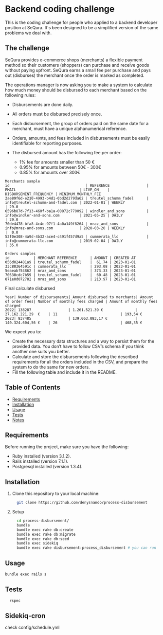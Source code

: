 # Backend coding challenge
This is the coding challenge for people who applied to a backend developer position at SeQura. It's been designed to be a simplified version of the same problems we deal with.

## The challenge
SeQura provides e-commerce shops (merchants) a flexible payment method so their customers (shoppers) can purchase and receive goods without paying upfront. SeQura earns a small fee per purchase and pays out (disburses) the merchant once the order is marked as completed.

The operations manager is now asking you to make a system to calculate how much money should be disbursed to each merchant based on the following rules:

* Disbursements are done daily.
* All orders must be disbursed precisely once.
* Each disbursement, the group of orders paid on the same date for a merchant, must have a unique alphanumerical reference.
* Orders, amounts, and fees included in disbursements must be easily identifiable for reporting purposes.

* The disbursed amount has the following fee per order:
  * 1% fee for amounts smaller than 50 €
  * 0.95% for amounts between 50€ - 300€
  * 0.85% for amounts over 300€

```
Merchants sample
id                                   | REFERENCE                 | EMAIL                             | LIVE_ON    | DISBURSEMENT_FREQUENCY | MINIMUM_MONTHLY_FEE
2ae89f6d-e210-4993-b4d1-0bd2d279da62 | treutel_schumm_fadel      | info@treutel-schumm-and-fadel.com | 2022-01-01 | WEEKLY                 | 29.0
6596b87d-7f13-460f-ba1a-00872c770092 | windler_and_sons          | info@windler-and-sons.com         | 2021-05-25 | DAILY                  | 29.0
70de4478-bfa8-4c4c-97f1-4a0a149f8264 | mraz_and_sons             | info@mraz-and-sons.com            | 2020-03-20 | WEEKLY                 |  0.0
52f0e308-4a9d-4b32-ace4-c491f457d9a5 | cummerata_llc             | info@cummerata-llc.com            | 2019-02-04 | DAILY                  | 35.0
```

```
Orders samples
id           | MERCHANT REFERENCE      | AMOUNT | CREATED AT
056d024481a9 | treutel_schumm_fadel    |  61.74 | 2023-01-01
33c80364591c | cummerata_llc           | 293.08 | 2023-01-01
5eaeabf54862 | mraz_and_sons           | 373.33 | 2023-01-01
70530cdc7b59 | treutel_schumm_fadel    |  60.48 | 2023-01-01
871e0d072782 | mraz_and_sons           | 213.97 | 2023-01-01
```

Final calculate disbursed
``` 
Year| Number of disbursements| Amount disbursed to merchants| Amount of order fees| Number of monthly fees charged | Amount of monthly fees charged
2022| 138287                 | 1.261.521.39 €               | 27.162.221,29  €    | 11                             | 193,54 €
2023| 837485                 | 139.063.083,17 €             | 140.324.604,56 €    | 26                             | 468,35 €
```

We expect you to:

* Create the necessary data structures and a way to persist them for the provided data. You don’t have to follow CSV’s schema if you think another one suits you better.
* Calculate and store the disbursements following the described requirements for all the orders included in the CSV, and prepare the system to do the same for new orders.
* Fill the following table and include it in the README.


## Table of Contents

- [Requirements](#requirements)
- [Installation](#installation)
- [Usage](#usage)
- [Tests](#Tests)
- [Notes](#Notes)

## Requirements
Before running the project, make sure you have the following:

- Ruby installed (version 3.1.2).
- Rails installed (version 7.1.1).
- Postgresql installed (version 1.3.4).

## Installation

1. Clone this repository to your local machine:

   ```bash
     git clone https://github.com/denysnando/process-disbursement
   ```
2. Setup
   ```bash
     cd process-disbursement/
     bundle
     bundle exec rake db:create
     bundle exec rake db:migrate
     bundle exec rake db:seed
     bundle exec sidekiq
     bundle exec rake disbursement:process_disbursement # you can run the rake as soon as you start the project
   ```

## Usage
  ```bash
  bundle exec rails s
  ```

## Tests
   ```bash
     rspec
   ```

## Sidekiq-cron
check config/schedule.yml
